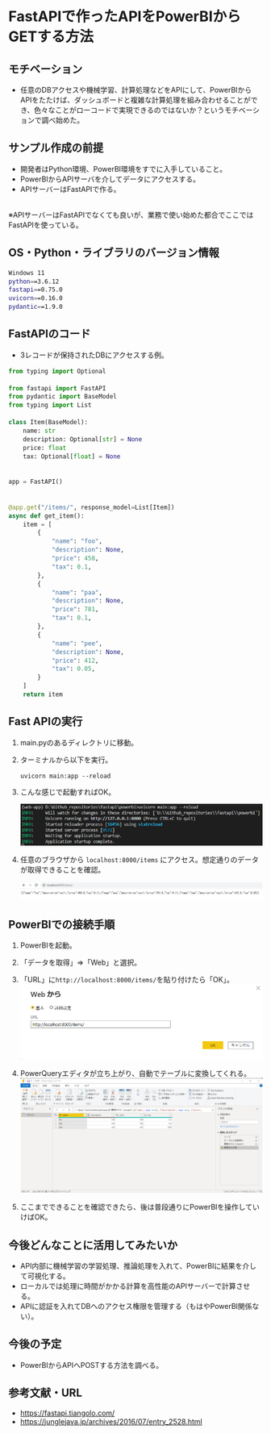 # FastAPIで作ったAPIをPowerBIからGETする方法

## モチベーション
* 任意のDBアクセスや機械学習、計算処理などをAPIにして、PowerBIからAPIをたたけば、ダッシュボードと複雑な計算処理を組み合わせることができ、色々なことがローコードで実現できるのではないか？というモチベーションで調べ始めた。

## サンプル作成の前提
* 開発者はPython環境、PowerBI環境をすでに入手していること。
* PowerBIからAPIサーバを介してデータにアクセスする。
* APIサーバーはFastAPIで作る。
<br>
※APIサーバーはFastAPIでなくても良いが、業務で使い始めた都合でここではFastAPIを使っている。

## OS・Python・ライブラリのバージョン情報
```bash
Windows 11
python==3.6.12
fastapi==0.75.0
uvicorn==0.16.0
pydantic==1.9.0
```

## FastAPIのコード
* 3レコードが保持されたDBにアクセスする例。

```python :main.py
from typing import Optional

from fastapi import FastAPI
from pydantic import BaseModel
from typing import List

class Item(BaseModel):
    name: str
    description: Optional[str] = None
    price: float
    tax: Optional[float] = None


app = FastAPI()


@app.get("/items/", response_model=List[Item])
async def get_item():
    item = [
        {
            "name": "foo",
            "description": None,
            "price": 458,
            "tax": 0.1,
        },
        {
            "name": "paa",
            "description": None,
            "price": 781,
            "tax": 0.1,
        },
        {
            "name": "pee",
            "description": None,
            "price": 412,
            "tax": 0.05,
        }
    ]
    return item
```

## Fast APIの実行
1. main.pyのあるディレクトリに移動。
2. ターミナルから以下を実行。
    ```
    uvicorn main:app --reload
    ```
3. こんな感じで起動すればOK。

    ![](images/2022-04-30-20-59-12.png)

4. 任意のブラウザから `localhost:8000/items` にアクセス。想定通りのデータが取得できることを確認。

    ![](images/2022-04-30-21-02-22.png)
    

## PowerBIでの接続手順
1. PowerBIを起動。
2. 「データを取得」⇒「Web」と選択。
3. 「URL」に`http://localhost:8000/items/`を貼り付けたら「OK」。
    ![](images/2022-04-30-21-07-50.png)

4. PowerQueryエディタが立ち上がり、自動でテーブルに変換してくれる。
    ![](images/2022-04-30-21-10-46.png)
5. ここまでできることを確認できたら、後は普段通りにPowerBIを操作していけばOK。

## 今後どんなことに活用してみたいか
* API内部に機械学習の学習処理、推論処理を入れて、PowerBIに結果を介して可視化する。
* ローカルでは処理に時間がかかる計算を高性能のAPIサーバーで計算させる。
* APIに認証を入れてDBへのアクセス権限を管理する（もはやPowerBI関係ない）。

## 今後の予定
* PowerBIからAPIへPOSTする方法を調べる。

## 参考文献・URL
* https://fastapi.tiangolo.com/
* https://junglejava.jp/archives/2016/07/entry_2528.html
